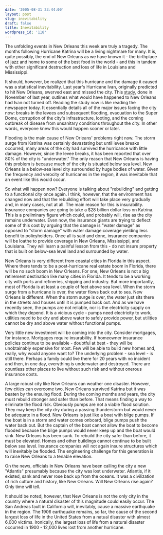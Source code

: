 ```yaml
---
date: '2005-08-31 23:44:00'
layout: post
slug: inevitability
draft: false
title: Inevitability
wordpress_id: '118'
---
```


The unfolding events in New Orleans this week are truly a tragedy. The months following Hurricane Katrina will be a living nightmare for many. It is, quite possibly, the end of New Orleans as we have known it - the birthplace of jazz and home to some of the best food in the world - and this in tandem with other significant destruction and loss of life in Louisiana and Mississippi.




It should, however, be realized that this hurricane and the damage it caused was a statistical inevitability. Last year's Hurricane Ivan, originally predicted to hit New Orleans, swerved east and missed the city. This [study](http://www.colorado.edu/hazards/o/nov04/nov04c.html), done in November of last year, outlines what would have happened to New Orleans had Ivan not turned off. Reading the study now is like reading the newspaper today. It essentially details all of the major issues facing the city now: breaks in the levees and subsequent flooding, evacuation to the Super Dome, corruption of the city's infrastructure, looting, and the coming outbreak of disease from unsanitary conditions throughout the city. In other words, everyone knew this would happen sooner or later.




Flooding is the main cause of New Orleans' problems right now. The storm surge from Katrina was certainly devastating but until levee breaks occurred, many areas of the city had survived the hurricance with little damage. However, since the levee breaks, it has been reported that over 80% of the city is "underwater." The only reason that New Orleans is having this problem is because much of the city is situated below sea level. New Orleans is a below-sea level city surrounded by huge bodies of water. Given the frequency and verocity of hurricanes in the region, it was inevitable that an event like this would occur.




So what will happen now? Everyone is talking about "rebuilding" and getting to a functional city once again. I think, however, that the environment has changed now and that the rebuilding effort will take place very gradually and, in many cases, not at all. The main reason for this is insurability. Insurance companies are going to take a $28 billion dollar loss on Katrina. This is a preliminary figure which could, and probably will, rise as the city remains underwater. Even now, the insurance giants are trying to deflect some of this cost by arguing that the damage is "water damage" as opposed to "storm damage" with water damage coverage yielding less benefit to policyholders. Once all is said and done, insurance companies will be loathe to provide coverage in New Orleans, Mississippi, and Louisiana. They will learn a painful lesson from this - do not insure property that is built on below-sea level land and surrounded by water.




New Orleans is very different from coastal cities in Florida in this aspect. Where there tends to be a post-hurricane real estate boom in Florida, there will be no such boom in New Orleans. For one, New Orleans is not a big retirement destination like many cities in Florida. It tends to be a working city with ports and refineries, shipping and industry. But more importantly, most of Florida is at least a couple of feet above sea level. When the storm surge from a hurricane is over, the water flows back out to sea. New Orleans is different. When the storm surge is over, the water just sits there in the streets and houses until it is pumped back out. And as we have recently seen, the pumps are not reliable, nor is the electricity supply on which they depend. It is a vicious cycle - pumps need electricity to work, utilities need to be dry and above water to safely provide power, but utilities cannot be dry and above water without functional pumps.




Very little new investment will be coming into the city. Consider mortgages, for instance. Mortgages require insurability. If homeowner insurance policies continue to be available - doubtful at best - they will be unobtainably expensive for most. Few will be able to build new homes and, really, why would anyone want to? The underlying problem - sea level - is still there. Perhaps a family could live there for 20 years with no incident and then, in one day, everything is underwater and destroyed. There are countless other places to live without such risk and without onerous insurance costs.




A large robust city like New Orleans can weather one disaster. However, few cities can overcome two. New Orleans survived Katrina but it was beaten by the ensuing flood. During the coming months and years, the city must rebuild stronger and safer than before. That means finding a way to eliminate the flood risk. Obviously pumps are not a viable flood solution. They may keep the city dry during a passing thunderstorm but would never be adequate in a flood. New Orleans is just like a boat with bilge pumps. If the boat is in a storm and water comes onboard, blige pumps push the water back out. But the captain of the boat cannot allow the boat to become flooded because the bilge pumps would never keep up and the boat would sink. New Orleans has been sunk. To rebuild the city safer than before, it must be elevated. Homes and other buildings cannot continue to be built below sea level. Insurance companies will not again insure structures which will inevitably be flooded. The engineering challenge for this generation is to raise New Orleans to a tenable elevation.




On the news, officials in New Orleans have been calling the city a new "Atlantis" presumably because the city was lost underwater. Atlantis, if it existed, sank and never rose back up from the oceans. It was a civilization of rich culture and history, like New Orleans. Will New Orleans rise again? Only time will tell.




It should be noted, however, that New Orleans is not the only city in the country where a natural disaster of this magnitude could easily occur. The San Andreas fault in California will, inevitably, cause a massive earthquake in the region. The 1906 earthquake remains, so far, the cause of the second largest loss of life in the United States from a natual disaster with almost 6,000 victims. Ironically, the largest loss of life from a natural disaster occurred in 1900 - 12,000 lives lost from another hurricane.



